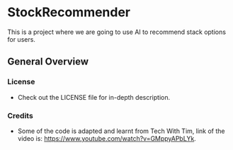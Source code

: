 # StockRecommender
This is a project where we are going to use AI to recommend stack options for users.

## General Overview
### License
- Check out the LICENSE file for in-depth description.
### Credits
- Some of the code is adapted and learnt from Tech With Tim, link of the video is: https://www.youtube.com/watch?v=GMppyAPbLYk.
